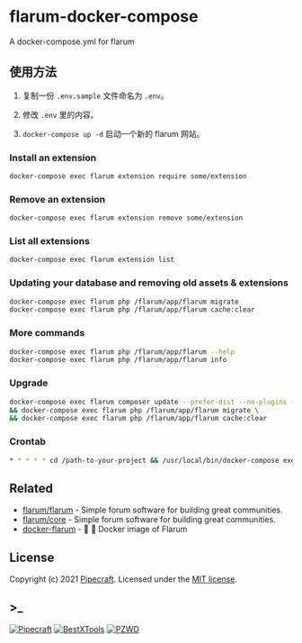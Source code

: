 # flarum-docker-compose

A docker-compose.yml for flarum

## 使用方法

1. 复制一份 `.env.sample` 文件命名为 `.env`。

2. 修改 `.env` 里的内容。

3. `docker-compose up -d` 启动一个新的 flarum 网站。

### Install an extension

```sh
docker-compose exec flarum extension require some/extension
```

### Remove an extension

```sh
docker-compose exec flarum extension remove some/extension
```

### List all extensions

```sh
docker-compose exec flarum extension list
```

### Updating your database and removing old assets & extensions

```sh
docker-compose exec flarum php /flarum/app/flarum migrate
docker-compose exec flarum php /flarum/app/flarum cache:clear
```

### More commands

```sh
docker-compose exec flarum php /flarum/app/flarum --help
docker-compose exec flarum php /flarum/app/flarum info
```

### Upgrade

```sh
docker-compose exec flarum composer update --prefer-dist --no-plugins --no-dev -a --with-all-dependencies -d /flarum/app/ \
&& docker-compose exec flarum php /flarum/app/flarum migrate \
&& docker-compose exec flarum php /flarum/app/flarum cache:clear
```

### Crontab

```sh
* * * * * cd /path-to-your-project && /usr/local/bin/docker-compose exec -T flarum php /flarum/app/flarum schedule:run >> /dev/null 2>&1
```

## Related

- [flarum/flarum](https://github.com/flarum/flarum) - Simple forum software for building great communities.
- [flarum/core](https://github.com/flarum/core) - Simple forum software for building great communities.
- [docker-flarum](https://github.com/mondediefr/docker-flarum) - 💬 🐳 Docker image of Flarum

## License

Copyright (c) 2021 [Pipecraft][my-url]. Licensed under the [MIT license][license-url].

## >\_

[![Pipecraft](https://img.shields.io/badge/https://-pipecraft.net-brightgreen)](https://www.pipecraft.net)
[![BestXTools](https://img.shields.io/badge/https://-bestxtools.com-brightgreen)](https://www.bestxtools.com)
[![PZWD](https://img.shields.io/badge/https://-pzwd.net-brightgreen)](https://pzwd.net)

[my-url]: https://www.pipecraft.net
[license-url]: LICENSE
